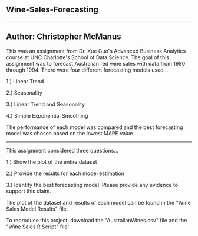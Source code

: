 ## Wine-Sales-Forecasting
----
Author: Christopher McManus
----
This was an assignment from Dr. Xue Guo's Advanced Business Analytics course at UNC Charlotte's School of Data Science. The goal of this assignment was to forecast Australian red wine sales with data from 1980 through 1994. There were four different forecasting models used...

1.) Linear Trend

2.) Seasonality 

3.) Linear Trend and Seasonality 

4.) Simple Exponential Smoothing

The performance of each model was compared and the best forecasting model was chosen based on the lowest MAPE value.

-----

This assignment considered three questions...

1.) Show the plot of the entire dataset

2.) Provide the results for each model estimation 

3.) Identify the best forecasting model. Please provide any evidence to support this claim.

The plot of the dataset and results of each model can be found in the "Wine Sales Model Results" file.

To reproduce this project, download the "AustralianWines.csv" file and the "Wine Sales R Script" file!
